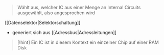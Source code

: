 > Wählt aus, welcher IC aus einer Menge an Internal Circuits ausgewählt, also angesprochen wird

[[Datenselektor|Selektorschaltung]] 
- generiert sich aus [[Adressbus|Adressleitungen]]

> [!hint] Ein IC ist in diesem Kontext ein einzelner Chip auf einer RAM Disk

